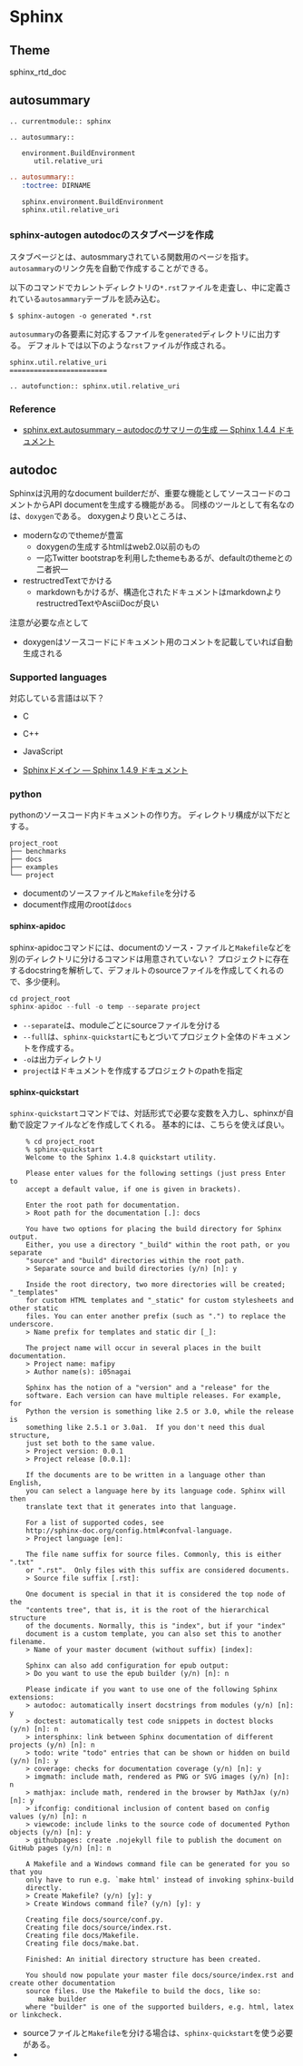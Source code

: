 # Sphinx

## Theme
sphinx_rtd_doc

## autosummary

```
.. currentmodule:: sphinx

.. autosummary::

   environment.BuildEnvironment
      util.relative_uri
```


```rest
.. autosummary::
   :toctree: DIRNAME

   sphinx.environment.BuildEnvironment
   sphinx.util.relative_uri
```

### sphinx-autogen autodocのスタブページを作成
スタブページとは、autosmmaryされている関数用のページを指す。
`autosammary`のリンク先を自動で作成することができる。


以下のコマンドでカレントディレクトリの`*.rst`ファイルを走査し、中に定義されている`autosammary`テーブルを読み込む。

```
$ sphinx-autogen -o generated *.rst
```

`autosummary`の各要素に対応するファイルを`generated`ディレクトリに出力する。
デフォルトでは以下のような`rst`ファイルが作成される。

```
sphinx.util.relative_uri
========================

.. autofunction:: sphinx.util.relative_uri
```

### Reference
* [sphinx.ext.autosummary – autodocのサマリーの生成 — Sphinx 1.4.4 ドキュメント](http://docs.sphinx-users.jp/ext/autosummary.html?highlight=autosummary#directive-autosummary)


## autodoc
Sphinxは汎用的なdocument builderだが、重要な機能としてソースコードのコメントからAPI documentを生成する機能がある。
同様のツールとして有名なのは、`doxygen`である。
doxygenより良いところは、

* modernなのでthemeが豊富
	* doxygenの生成するhtmlはweb2.0以前のもの
	* 一応Twitter bootstrapを利用したthemeもあるが、defaultのthemeとの二者択一
* restructredTextでかける
	* markdownもかけるが、構造化されたドキュメントはmarkdownよりrestructredTextやAsciiDocが良い

注意が必要な点として

* doxygenはソースコードにドキュメント用のコメントを記載していれば自動生成される

### Supported languages
対応している言語は以下？

* C
* C++
* JavaScript

* [Sphinxドメイン — Sphinx 1.4.9 ドキュメント](http://www.sphinx-doc.org/ja/stable/domains.html)


### python
pythonのソースコード内ドキュメントの作り方。
ディレクトリ構成が以下だとする。

```
project_root
├── benchmarks
├── docs
├── examples
└── project
```

* documentのソースファイルと`Makefile`を分ける
* document作成用のrootは`docs`

#### sphinx-apidoc
sphinx-apidocコマンドには、documentのソース・ファイルと`Makefile`などを別のディレクトリに分けるコマンドは用意されていない？
プロジェクトに存在するdocstringを解析して、デフォルトのsourceファイルを作成してくれるので、多少便利。

```python
cd project_root
sphinx-apidoc --full -o temp --separate project
```

* `--separate`は、moduleごとにsourceファイルを分ける
* `--full`は、`sphinx-quickstart`にもとづいてプロジェクト全体のドキュメントを作成する。
* `-o`は出力ディレクトリ
* `project`はドキュメントを作成するプロジェクトのpathを指定

#### sphinx-quickstart
`sphinx-quickstart`コマンドでは、対話形式で必要な変数を入力し、sphinxが自動で設定ファイルなどを作成してくれる。
基本的には、こちらを使えば良い。


```
	% cd project_root
	% sphinx-quickstart
	Welcome to the Sphinx 1.4.8 quickstart utility.

	Please enter values for the following settings (just press Enter to
	accept a default value, if one is given in brackets).

	Enter the root path for documentation.
	> Root path for the documentation [.]: docs

	You have two options for placing the build directory for Sphinx output.
	Either, you use a directory "_build" within the root path, or you separate
	"source" and "build" directories within the root path.
	> Separate source and build directories (y/n) [n]: y

	Inside the root directory, two more directories will be created; "_templates"
	for custom HTML templates and "_static" for custom stylesheets and other static
	files. You can enter another prefix (such as ".") to replace the underscore.
	> Name prefix for templates and static dir [_]:

	The project name will occur in several places in the built documentation.
	> Project name: mafipy
	> Author name(s): i05nagai

	Sphinx has the notion of a "version" and a "release" for the
	software. Each version can have multiple releases. For example, for
	Python the version is something like 2.5 or 3.0, while the release is
	something like 2.5.1 or 3.0a1.  If you don't need this dual structure,
	just set both to the same value.
	> Project version: 0.0.1
	> Project release [0.0.1]:

	If the documents are to be written in a language other than English,
	you can select a language here by its language code. Sphinx will then
	translate text that it generates into that language.

	For a list of supported codes, see
	http://sphinx-doc.org/config.html#confval-language.
	> Project language [en]:

	The file name suffix for source files. Commonly, this is either ".txt"
	or ".rst".  Only files with this suffix are considered documents.
	> Source file suffix [.rst]:

	One document is special in that it is considered the top node of the
	"contents tree", that is, it is the root of the hierarchical structure
	of the documents. Normally, this is "index", but if your "index"
	document is a custom template, you can also set this to another filename.
	> Name of your master document (without suffix) [index]:

	Sphinx can also add configuration for epub output:
	> Do you want to use the epub builder (y/n) [n]: n

	Please indicate if you want to use one of the following Sphinx extensions:
	> autodoc: automatically insert docstrings from modules (y/n) [n]: y
	> doctest: automatically test code snippets in doctest blocks (y/n) [n]: n
	> intersphinx: link between Sphinx documentation of different projects (y/n) [n]: n
	> todo: write "todo" entries that can be shown or hidden on build (y/n) [n]: y
	> coverage: checks for documentation coverage (y/n) [n]: y
	> imgmath: include math, rendered as PNG or SVG images (y/n) [n]: n
	> mathjax: include math, rendered in the browser by MathJax (y/n) [n]: y
	> ifconfig: conditional inclusion of content based on config values (y/n) [n]: n
	> viewcode: include links to the source code of documented Python objects (y/n) [n]: y
	> githubpages: create .nojekyll file to publish the document on GitHub pages (y/n) [n]: n

	A Makefile and a Windows command file can be generated for you so that you
	only have to run e.g. `make html' instead of invoking sphinx-build
	directly.
	> Create Makefile? (y/n) [y]: y
	> Create Windows command file? (y/n) [y]: y

	Creating file docs/source/conf.py.
	Creating file docs/source/index.rst.
	Creating file docs/Makefile.
	Creating file docs/make.bat.

	Finished: An initial directory structure has been created.

	You should now populate your master file docs/source/index.rst and create other documentation
	source files. Use the Makefile to build the docs, like so:
	   make builder
	where "builder" is one of the supported builders, e.g. html, latex or linkcheck.
```

* sourceファイルと`Makefile`を分ける場合は、`sphinx-quickstart`を使う必要がある。
* 
